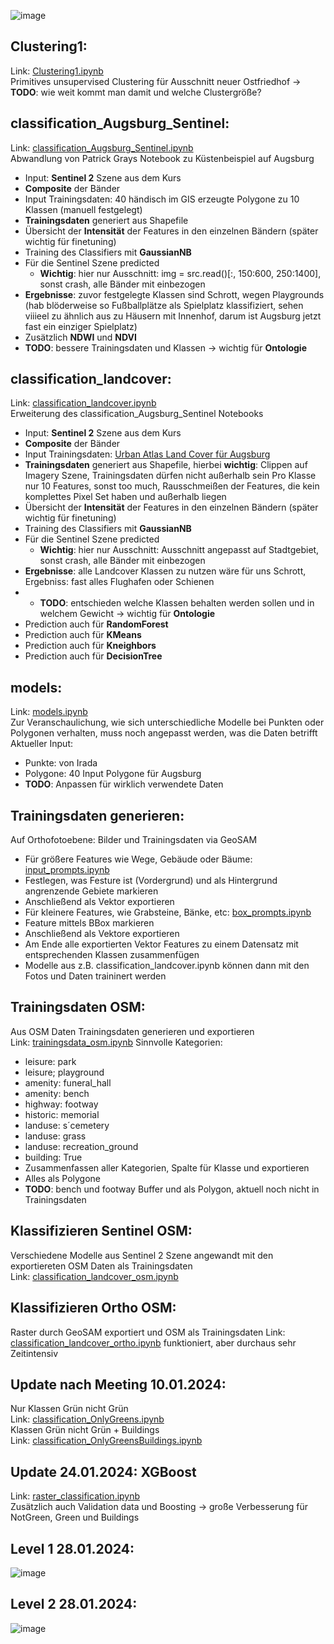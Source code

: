 ![image](https://github.com/Leonieen/UGS/assets/48885814/f9dcc770-3a02-4722-aad1-2f44e22de53a)


## Clustering1:
Link: [Clustering1.ipynb](https://github.com/Leonieen/UGS/blob/main/Notebooks_funktionieren/Clustering1.ipynb) <br>
Primitives unsupervised Clustering für Ausschnitt neuer Ostfriedhof -> **TODO**: wie weit kommt man damit und welche Clustergröße?

## classification_Augsburg_Sentinel:
Link: [classification_Augsburg_Sentinel.ipynb](https://github.com/Leonieen/UGS/blob/main/Notebooks_funktionieren/classification_Augsburg_Sentinel.ipynb) <br>
Abwandlung von Patrick Grays Notebook zu Küstenbeispiel auf Augsburg
* Input: **Sentinel 2** Szene aus dem Kurs
* **Composite** der Bänder
* Input Trainingsdaten: 40 händisch im GIS erzeugte Polygone zu 10 Klassen (manuell festgelegt)
* **Trainingsdaten** generiert aus Shapefile
* Übersicht der **Intensität** der Features in den einzelnen Bändern (später wichtig für finetuning)
* Training des Classifiers mit **GaussianNB**
* Für die Sentinel Szene predicted
  * **Wichtig**: hier nur Ausschnitt: img = src.read()[:, 150:600, 250:1400], sonst crash, alle Bänder mit einbezogen
* **Ergebnisse**: zuvor festgelegte Klassen sind Schrott, wegen Playgrounds (hab blöderweise so Fußballplätze als Spielplatz klassifiziert,
  sehen viiieel zu ähnlich aus zu Häusern mit Innenhof, darum ist Augsburg jetzt fast ein einziger Spielplatz)
* Zusätzlich **NDWI** und **NDVI**
* **TODO**: bessere Trainingsdaten und Klassen -> wichtig für **Ontologie**

## classification_landcover:
Link: [classification_landcover.ipynb](https://github.com/Leonieen/UGS/blob/main/Notebooks_funktionieren/classification_landcover.ipynb) <br>
Erweiterung des classification_Augsburg_Sentinel Notebooks
* Input: **Sentinel 2** Szene aus dem Kurs
* **Composite** der Bänder
* Input Trainingsdaten: [Urban Atlas Land Cover für Augsburg](https://land.copernicus.eu/en/products/urban-atlas/urban-atlas-2018)
* **Trainingsdaten** generiert aus Shapefile, hierbei **wichtig**: Clippen auf Imagery Szene, Trainingsdaten dürfen nicht außerhalb sein
  Pro Klasse nur 10 Features, sonst too much, Rausschmeißen der Features, die kein komplettes Pixel Set haben und außerhalb liegen
* Übersicht der **Intensität** der Features in den einzelnen Bändern (später wichtig für finetuning)
* Training des Classifiers mit **GaussianNB**
* Für die Sentinel Szene predicted
  * **Wichtig**: hier nur Ausschnitt: Ausschnitt angepasst auf Stadtgebiet, sonst crash, alle Bänder mit einbezogen
* **Ergebnisse**: alle Landcover Klassen zu nutzen wäre für uns Schrott, Ergebniss: fast alles Flughafen oder Schienen
* * **TODO**: entschieden welche Klassen behalten werden sollen und in welchem Gewicht -> wichtig für **Ontologie**
* Prediction auch für **RandomForest**
* Prediction auch für **KMeans**
* Prediction auch für **Kneighbors**
* Prediction auch für **DecisionTree**

## models:
Link: [models.ipynb](https://github.com/Leonieen/UGS/blob/main/Notebooks_funktionieren/models.ipynb) <br>
Zur Veranschaulichung, wie sich unterschiedliche Modelle bei Punkten oder Polygonen verhalten, muss noch angepasst werden, was die Daten betrifft <br>
Aktueller Input:
* Punkte: von Irada
* Polygone: 40 Input Polygone für Augsburg
* **TODO**: Anpassen für wirklich verwendete Daten

## Trainingsdaten generieren:
Auf Orthofotoebene: Bilder und Trainingsdaten via GeoSAM <br>
* Für größere Features wie Wege, Gebäude oder Bäume: [input_prompts.ipynb](https://github.com/Leonieen/UGS/blob/main/Notebooks_funktionieren/input_prompts.ipynb)
 * Festlegen, was Festure ist (Vordergrund) und als Hintergrund angrenzende Gebiete markieren
 * Anschließend als Vektor exportieren
* Für kleinere Features, wie Grabsteine, Bänke, etc: [box_prompts.ipynb](https://github.com/Leonieen/UGS/blob/main/Notebooks_funktionieren/box_prompts.ipynb)
 * Feature mittels BBox markieren
 * Anschließend als Vektore exportieren
* Am Ende alle exportierten Vektor Features zu einem Datensatz mit entsprechenden Klassen zusammenfügen
* Modelle aus z.B. classification_landcover.ipynb können dann mit den Fotos und Daten traininert werden

## Trainingsdaten OSM:
Aus OSM Daten Trainingsdaten generieren und exportieren <br>
Link: [trainingsdata_osm.ipynb](https://github.com/Leonieen/UGS/blob/main/Notebooks_funktionieren/trainingsdata_osm.ipynb)
Sinnvolle Kategorien:
* leisure: park
* leisure; playground
* amenity: funeral_hall
* amenity: bench
* highway: footway
* historic: memorial
* landuse: s´cemetery
* landuse: grass
* landuse: recreation_ground
* building: True
* Zusammenfassen aller Kategorien, Spalte für Klasse und exportieren
* Alles als Polygone
* **TODO**: bench und footway Buffer und als Polygon, aktuell noch nicht in Trainingsdaten

## Klassifizieren Sentinel OSM:
Verschiedene Modelle aus Sentinel 2 Szene angewandt mit den exportiereten OSM Daten als Trainingsdaten <br>
Link: [classification_landcover_osm.ipynb](https://github.com/Leonieen/UGS/blob/main/Notebooks_funktionieren/classification_landcover_osm.ipynb)

## Klassifizieren Ortho OSM:
Raster durch GeoSAM exportiert und OSM als Trainingsdaten
Link: [classification_landcover_ortho.ipynb](https://github.com/Leonieen/UGS/blob/main/Notebooks_funktionieren/classification_landcover_ortho.ipynb)
funktioniert, aber durchaus sehr Zeitintensiv

## Update nach Meeting 10.01.2024:
Nur Klassen Grün nicht Grün <br>
Link: [classification_OnlyGreens.ipynb](https://github.com/Leonieen/UGS/blob/main/Notebooks_funktionieren/classification_OnlyGreens.ipynb) <br>
Klassen Grün nicht Grün + Buildings <br>
Link: [classification_OnlyGreensBuildings.ipynb](https://github.com/Leonieen/UGS/blob/main/Notebooks_funktionieren/classification_OnlyGreensBuildings.ipynb) <br>

## Update 24.01.2024: XGBoost
Link: [raster_classification.ipynb](https://github.com/Leonieen/UGS/blob/main/Notebooks_funktionieren/raster_classification.ipynb) <br>
Zusätzlich auch Validation data und Boosting -> große Verbesserung für NotGreen, Green und Buildings

## Level 1 28.01.2024:
![image](https://github.com/Leonieen/UGS/assets/48885814/c2be2b8a-096b-433a-8204-ee435c9a53a6)

## Level 2 28.01.2024:
![image](https://github.com/Leonieen/UGS/assets/48885814/11c3f39c-335f-43e2-8c44-813fb5be1858)
